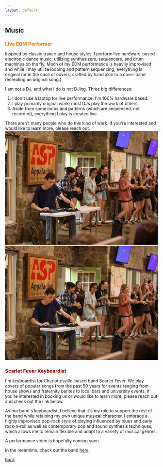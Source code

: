 ```yaml
---
layout: default
---
```


## Music

<h1 style="color:#FF7A00; font-size:16px;">Live EDM Performer</h1>

Inspired by classic trance and house styles, I perform live hardware-based electronic dance music, utilizing synthesizers, sequencers, and drum machines on the fly. Much of my EDM performance is heavily improvised and while I may utilize looping and pattern sequencing, everything is original (or in the case of covers, crafted by hand akin to a cover band recreating an original song.) 

I am not a DJ, and what I do is not DJing. Three big differences:
1.  I don't use a laptop for live performance. I'm 100% hardware based.
2.  I play primarily original work; most DJs play the work of others.
3.  Aside from some loops and patterns (which are sequenced, not recorded), everything I play is created live. 

There aren't many people who do this kind of work. If you're interested and would like to learn more, please reach out.
![Live Performance](https://github.com/HarrisonCS1/HarrisonCS1.github.io/blob/master/assets/img/Talent_Show_1.png)
<img src="https://github.com/HarrisonCS1/HarrisonCS1.github.io/blob/master/assets/img/Talent_Show_1.png" width="600">
<h1 style="color:#900000; font-size:16px;">Scarlet Fever Keyboardist</h1>

I'm keyboardist for Charlottesville-based band Scarlet Fever. We play covers of popular songs from the past 50 years for events ranging from house shows and fraternity parites to local bars and university events. If you're interested in booking us or would like to learn more, please reach out and check out the link below.

As our band's keyboardist, I believe that it's my role to support the rest of the band while retaining my own unique musical character. I embrace a highly improvised pop-rock style of playing influenced by blues and early rock-n-roll as well as contemporary pop and sound synthesis techniques, which allows me to remain flexible and adapt to a variety of musical genres. 

A performance video is hopefully coming soon.

In the meantime, check out the band <a href="https://www.instagram.com/scarletfevercville/">here</a>.

[back](./)
